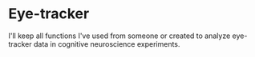 # Eye-tracker
I'll keep all functions I've used from someone or created to analyze eye-tracker data in cognitive neuroscience experiments.

